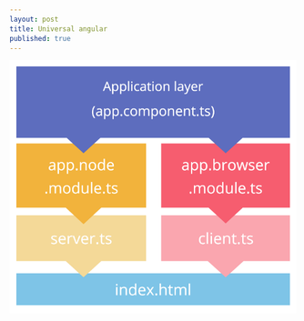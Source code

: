 ```yaml
---
layout: post
title: Universal angular
published: true
---
```


![Files sturcture explained](../images/universal-files.png)
